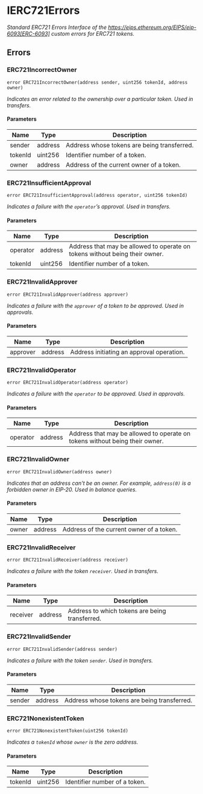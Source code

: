 # IERC721Errors

_Standard ERC721 Errors Interface of the https://eips.ethereum.org/EIPS/eip-6093[ERC-6093] custom errors for ERC721
tokens._

## Errors

### ERC721IncorrectOwner

```solidity
error ERC721IncorrectOwner(address sender, uint256 tokenId, address owner)
```

_Indicates an error related to the ownership over a particular token. Used in transfers._

#### Parameters

| Name    | Type    | Description                                 |
| ------- | ------- | ------------------------------------------- |
| sender  | address | Address whose tokens are being transferred. |
| tokenId | uint256 | Identifier number of a token.               |
| owner   | address | Address of the current owner of a token.    |

### ERC721InsufficientApproval

```solidity
error ERC721InsufficientApproval(address operator, uint256 tokenId)
```

_Indicates a failure with the `operator`’s approval. Used in transfers._

#### Parameters

| Name     | Type    | Description                                                                 |
| -------- | ------- | --------------------------------------------------------------------------- |
| operator | address | Address that may be allowed to operate on tokens without being their owner. |
| tokenId  | uint256 | Identifier number of a token.                                               |

### ERC721InvalidApprover

```solidity
error ERC721InvalidApprover(address approver)
```

_Indicates a failure with the `approver` of a token to be approved. Used in approvals._

#### Parameters

| Name     | Type    | Description                               |
| -------- | ------- | ----------------------------------------- |
| approver | address | Address initiating an approval operation. |

### ERC721InvalidOperator

```solidity
error ERC721InvalidOperator(address operator)
```

_Indicates a failure with the `operator` to be approved. Used in approvals._

#### Parameters

| Name     | Type    | Description                                                                 |
| -------- | ------- | --------------------------------------------------------------------------- |
| operator | address | Address that may be allowed to operate on tokens without being their owner. |

### ERC721InvalidOwner

```solidity
error ERC721InvalidOwner(address owner)
```

_Indicates that an address can&#39;t be an owner. For example, `address(0)` is a forbidden owner in EIP-20. Used in
balance queries._

#### Parameters

| Name  | Type    | Description                              |
| ----- | ------- | ---------------------------------------- |
| owner | address | Address of the current owner of a token. |

### ERC721InvalidReceiver

```solidity
error ERC721InvalidReceiver(address receiver)
```

_Indicates a failure with the token `receiver`. Used in transfers._

#### Parameters

| Name     | Type    | Description                                    |
| -------- | ------- | ---------------------------------------------- |
| receiver | address | Address to which tokens are being transferred. |

### ERC721InvalidSender

```solidity
error ERC721InvalidSender(address sender)
```

_Indicates a failure with the token `sender`. Used in transfers._

#### Parameters

| Name   | Type    | Description                                 |
| ------ | ------- | ------------------------------------------- |
| sender | address | Address whose tokens are being transferred. |

### ERC721NonexistentToken

```solidity
error ERC721NonexistentToken(uint256 tokenId)
```

_Indicates a `tokenId` whose `owner` is the zero address._

#### Parameters

| Name    | Type    | Description                   |
| ------- | ------- | ----------------------------- |
| tokenId | uint256 | Identifier number of a token. |
